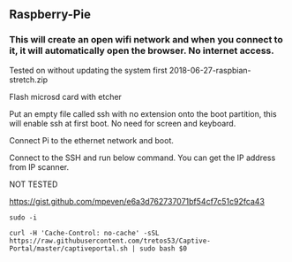 ## Raspberry-Pie

### This will create an open wifi network and when you connect to it, it will automatically open the browser. No internet access.

Tested on without updating the system first 2018-06-27-raspbian-stretch.zip

Flash microsd card with etcher

Put an empty file called ssh with no extension onto the boot partition, this will enable ssh at first boot. No need for screen and keyboard.

Connect Pi to the ethernet network and boot.

Connect to the SSH and run below command. You can get the IP address from IP scanner.

NOT TESTED

https://gist.github.com/mpeven/e6a3d762737071bf54cf7c51c92fca43

```
sudo -i
```

```
curl -H 'Cache-Control: no-cache' -sSL https://raw.githubusercontent.com/tretos53/Captive-Portal/master/captiveportal.sh | sudo bash $0
```
